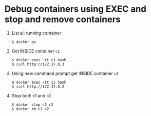 # Debug containers using EXEC and stop and remove containers

1.  List all running container

    `$ docker ps `

2.  Get INSIDE container `c1`

    ```
    $ docker exec -it c1 bash
    $ curl http://172.17.0.3
    ```

3.  Using new command prompt get INSIDE container `c2`

    ```
    $ docker exec -it c2 bash
    $ curl http://172.17.0.2
    ```

4.  Stop both c1 and c2

    ```
    $ docker stop c1 c2
    $ docker rm c1 c2
    ```